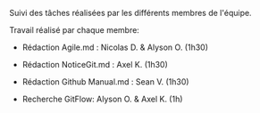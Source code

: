 Suivi des tâches réalisées par les différents membres de l'équipe.

Travail réalisé par chaque membre:

  - Rédaction Agile.md : Nicolas D. & Alyson O. (1h30)
  - Rédaction NoticeGit.md : Axel K. (1h30)
  - Rédaction Github Manual.md : Sean V. (1h30)
  
  - Recherche GitFlow: Alyson O. & Axel K. (1h)
